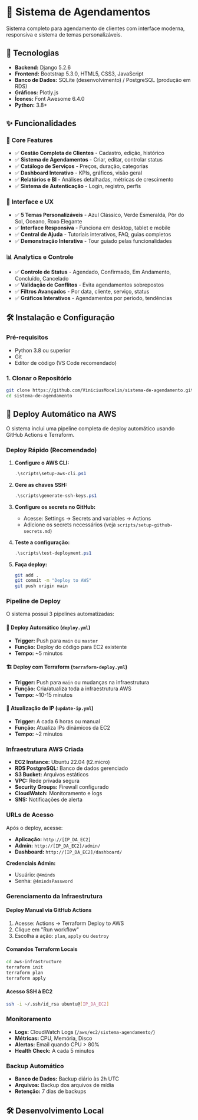 # 📅 Sistema de Agendamentos

Sistema completo para agendamento de clientes com interface moderna, responsiva e sistema de temas personalizáveis.

## 🚀 Tecnologias

- **Backend:** Django 5.2.6
- **Frontend:** Bootstrap 5.3.0, HTML5, CSS3, JavaScript
- **Banco de Dados:** SQLite (desenvolvimento) / PostgreSQL (produção em RDS)
- **Gráficos:** Plotly.js
- **Ícones:** Font Awesome 6.4.0
- **Python:** 3.8+

## ✨ Funcionalidades

### 🎯 **Core Features**
- ✅ **Gestão Completa de Clientes** - Cadastro, edição, histórico
- ✅ **Sistema de Agendamentos** - Criar, editar, controlar status
- ✅ **Catálogo de Serviços** - Preços, duração, categorias
- ✅ **Dashboard Interativo** - KPIs, gráficos, visão geral
- ✅ **Relatórios e BI** - Análises detalhadas, métricas de crescimento
- ✅ **Sistema de Autenticação** - Login, registro, perfis

### 🎨 **Interface e UX**
- ✅ **5 Temas Personalizáveis** - Azul Clássico, Verde Esmeralda, Pôr do Sol, Oceano, Roxo Elegante
- ✅ **Interface Responsiva** - Funciona em desktop, tablet e mobile
- ✅ **Central de Ajuda** - Tutoriais interativos, FAQ, guias completos
- ✅ **Demonstração Interativa** - Tour guiado pelas funcionalidades

### 📊 **Analytics e Controle**
- ✅ **Controle de Status** - Agendado, Confirmado, Em Andamento, Concluído, Cancelado
- ✅ **Validação de Conflitos** - Evita agendamentos sobrepostos
- ✅ **Filtros Avançados** - Por data, cliente, serviço, status
- ✅ **Gráficos Interativos** - Agendamentos por período, tendências

## 🛠️ Instalação e Configuração

### **Pré-requisitos**
- Python 3.8 ou superior
- Git
- Editor de código (VS Code recomendado)

### **1. Clonar o Repositório**
```bash
git clone https://github.com/ViniciusMocelin/sistema-de-agendamento.git
cd sistema-de-agendamento
```

## 🚀 Deploy Automático na AWS

O sistema inclui uma pipeline completa de deploy automático usando GitHub Actions e Terraform.

### **Deploy Rápido (Recomendado)**

1. **Configure o AWS CLI:**
   ```powershell
   .\scripts\setup-aws-cli.ps1
   ```

2. **Gere as chaves SSH:**
   ```powershell
   .\scripts\generate-ssh-keys.ps1
   ```

3. **Configure os secrets no GitHub:**
   - Acesse: Settings → Secrets and variables → Actions
   - Adicione os secrets necessários (veja `scripts/setup-github-secrets.md`)

4. **Teste a configuração:**
   ```powershell
   .\scripts\test-deployment.ps1
   ```

5. **Faça deploy:**
   ```bash
   git add .
   git commit -m "Deploy to AWS"
   git push origin main
   ```

### **Pipeline de Deploy**

O sistema possui 3 pipelines automatizadas:

#### 🔄 **Deploy Automático** (`deploy.yml`)
- **Trigger:** Push para `main` ou `master`
- **Função:** Deploy do código para EC2 existente
- **Tempo:** ~5 minutos

#### 🏗️ **Deploy com Terraform** (`terraform-deploy.yml`)
- **Trigger:** Push para `main` ou mudanças na infraestrutura
- **Função:** Cria/atualiza toda a infraestrutura AWS
- **Tempo:** ~10-15 minutos

#### 🔄 **Atualização de IP** (`update-ip.yml`)
- **Trigger:** A cada 6 horas ou manual
- **Função:** Atualiza IPs dinâmicos da EC2
- **Tempo:** ~2 minutos

### **Infraestrutura AWS Criada**

- **EC2 Instance:** Ubuntu 22.04 (t2.micro)
- **RDS PostgreSQL:** Banco de dados gerenciado
- **S3 Bucket:** Arquivos estáticos
- **VPC:** Rede privada segura
- **Security Groups:** Firewall configurado
- **CloudWatch:** Monitoramento e logs
- **SNS:** Notificações de alerta

### **URLs de Acesso**

Após o deploy, acesse:
- **Aplicação:** `http://[IP_DA_EC2]`
- **Admin:** `http://[IP_DA_EC2]/admin/`
- **Dashboard:** `http://[IP_DA_EC2]/dashboard/`

**Credenciais Admin:**
- Usuário: `@4minds`
- Senha: `@4mindsPassword`

### **Gerenciamento da Infraestrutura**

#### Deploy Manual via GitHub Actions
1. Acesse: Actions → Terraform Deploy to AWS
2. Clique em "Run workflow"
3. Escolha a ação: `plan`, `apply` ou `destroy`

#### Comandos Terraform Locais
```bash
cd aws-infrastructure
terraform init
terraform plan
terraform apply
```

#### Acesso SSH à EC2
```bash
ssh -i ~/.ssh/id_rsa ubuntu@[IP_DA_EC2]
```

### **Monitoramento**

- **Logs:** CloudWatch Logs (`/aws/ec2/sistema-agendamento/`)
- **Métricas:** CPU, Memória, Disco
- **Alertas:** Email quando CPU > 80%
- **Health Check:** A cada 5 minutos

### **Backup Automático**

- **Banco de Dados:** Backup diário às 2h UTC
- **Arquivos:** Backup dos arquivos de mídia
- **Retenção:** 7 dias de backups

## 🛠️ Desenvolvimento Local